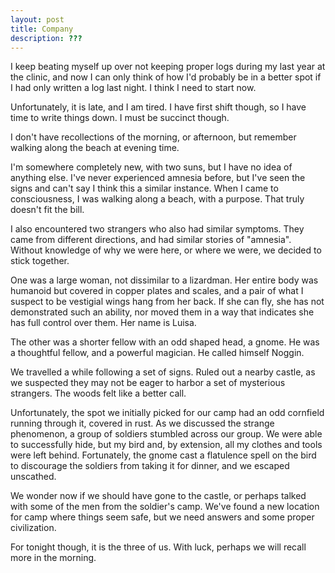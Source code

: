 ```yaml
---
layout: post
title: Company
description: ???
---
```


I keep beating myself up over not keeping proper logs during my last year at the clinic, and now I can only think of how I'd probably be in a better spot if I had only written a log last night. I think I need to start now.

Unfortunately, it is late, and I am tired. I have first shift though, so I have time to write things down. I must be succinct though.

I don't have recollections of the morning, or afternoon, but remember walking along the beach at evening time.

I'm somewhere completely new, with two suns, but I have no idea of anything else. I've never experienced amnesia before, but I've seen the signs and can't say I think this a similar instance. When I came to consciousness, I was walking along a beach, with a purpose. That truly doesn't fit the bill.

I also encountered two strangers who also had similar symptoms. They came from different directions, and had similar stories of "amnesia". Without knowledge of why we were here, or where we were, we decided to stick together.

One was a large woman, not dissimilar to a lizardman. Her entire body was humanoid but covered in copper plates and scales, and a pair of what I suspect to be vestigial wings hang from her back. If she can fly, she has not demonstrated such an ability, nor moved them in a way that indicates she has full control over them. Her name is Luisa.

The other was a shorter fellow with an odd shaped head, a gnome. He was a thoughtful fellow, and a powerful magician. He called himself Noggin.

We travelled a while following a set of signs. Ruled out a nearby castle, as we suspected they may not be eager to harbor a set of mysterious strangers. The woods felt like a better call.

Unfortunately, the spot we initially picked for our camp had an odd cornfield running through it, covered in rust. As we discussed the strange phenomenon, a group of soldiers stumbled across our group. We were able to successfully hide, but my bird and, by extension, all my clothes and tools were left behind. Fortunately, the gnome cast a flatulence spell on the bird to discourage the soldiers from taking it for dinner, and we escaped unscathed.

We wonder now if we should have gone to the castle, or perhaps talked with some of the men from the soldier's camp. We've found a new location for camp where things seem safe, but we need answers and some proper civilization.

For tonight though, it is the three of us. With luck, perhaps we will recall more in the morning.


